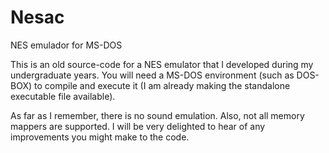 # Nesac
NES emulador for MS-DOS

This is an old source-code for a NES emulator that I developed during my
undergraduate years. You will need a MS-DOS environment (such as DOS-BOX) to
compile and execute it (I am already making the standalone executable file available).

As far as I remember, there is no sound emulation. Also, not all memory
mappers are supported. I will be very delighted to hear of any improvements
you might make to the code.
